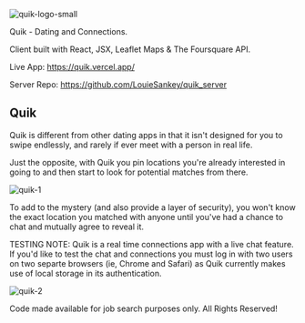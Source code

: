 
![quik-logo-small](https://user-images.githubusercontent.com/8163492/105931411-ffedb600-5fff-11eb-9011-b0c1250885df.png)

Quik - Dating and Connections.

Client built with React, JSX, Leaflet Maps & The Foursquare API.

Live App: https://quik.vercel.app/

Server Repo: https://github.com/LouieSankey/quik_server

## Quik

Quik is different from other dating apps in that it isn't designed for you to swipe endlessly, and rarely if ever meet with a person in real life.

Just the opposite, with Quik you pin locations you're already interested in going to and then start to look for potential matches from there.


![quik-1](https://user-images.githubusercontent.com/8163492/105930683-d54f2d80-5ffe-11eb-9add-9a3013407e1c.png)


To add to the mystery (and also provide a layer of security), you won't know the exact location you matched with anyone until you've had a chance to chat and mutually agree to reveal it.

TESTING NOTE: Quik is a real time connections app with a live chat feature. If you'd like to test the chat and connections you must log in with two users on two separte browsers (ie, Chrome and Safari) as Quik currently makes use of local storage in its authentication.

![quik-2](https://user-images.githubusercontent.com/8163492/105930726-e4ce7680-5ffe-11eb-846f-1f44ac094462.png)

Code made available for job search purposes only.
All Rights Reserved! 




